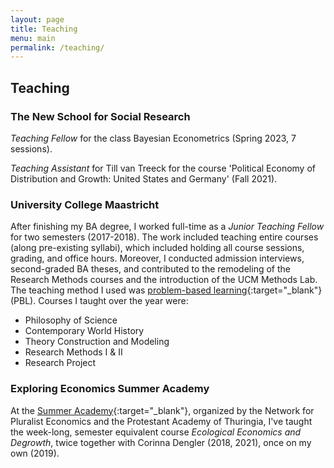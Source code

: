 ```yaml
---
layout: page
title: Teaching
menu: main
permalink: /teaching/
---
```


## Teaching

### The New School for Social Research  

*Teaching Fellow* for the class Bayesian Econometrics (Spring 2023, 7 sessions).

*Teaching Assistant* for Till van Treeck for the course 'Political Economy of Distribution and Growth: United States and Germany' (Fall 2021). 

### University College Maastricht   
After finishing my BA degree, I worked full-time as a *Junior Teaching Fellow* for two semesters (2017-2018). The work included teaching entire courses (along pre-existing syllabi), which included holding all course sessions, grading, and office hours. Moreover, I conducted admission interviews, second-graded BA theses, and contributed to the remodeling of the Research Methods courses and the introduction of the UCM Methods Lab. The teaching method I used was [problem-based learning](https://en.wikipedia.org/wiki/Problem-based_learning){:target="_blank"} (PBL). Courses I taught over the year were:  
- Philosophy of Science  
- Contemporary World History  
- Theory Construction and Modeling  
- Research Methods I & II  
- Research Project  


### Exploring Economics Summer Academy   
At the [Summer Academy](https://www.exploring-economics.org/en/participate/summer-academy/){:target="_blank"}, organized by the Network for Pluralist Economics and the Protestant Academy of Thuringia, I've taught the week-long, semester equivalent course *Ecological Economics and Degrowth*, twice together with Corinna Dengler (2018, 2021), once on my own (2019). 
